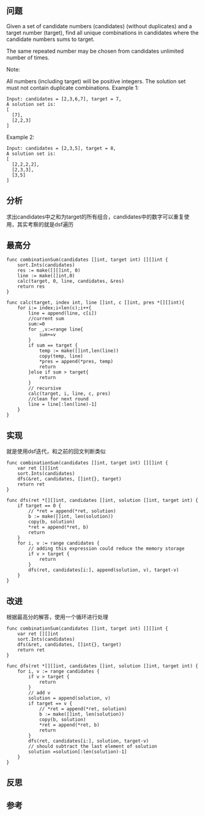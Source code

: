 ## 问题
Given a set of candidate numbers (candidates) (without duplicates) and a target number (target), find all unique combinations in candidates where the candidate numbers sums to target.

The same repeated number may be chosen from candidates unlimited number of times.

Note:

All numbers (including target) will be positive integers.
The solution set must not contain duplicate combinations.
Example 1:
```
Input: candidates = [2,3,6,7], target = 7,
A solution set is:
[
  [7],
  [2,2,3]
]
```

Example 2:
```
Input: candidates = [2,3,5], target = 8,
A solution set is:
[
  [2,2,2,2],
  [2,3,3],
  [3,5]
]
```

## 分析
求出candidates中之和为target的所有组合，candidates中的数字可以重复使用，其实考察的就是dsf遍历

## 最高分
```golang
func combinationSum(candidates []int, target int) [][]int {
    sort.Ints(candidates)
    res := make([][]int, 0)
    line := make([]int,0)
    calc(target, 0, line, candidates, &res)
    return res
}

func calc(target, index int, line []int, c []int, pres *[][]int){
    for i:= index;i<len(c);i++{
        line = append(line, c[i])
        //current sum
        sum:=0
        for _,v:=range line{
            sum+=v
        }
        if sum == target {
            temp := make([]int,len(line))
            copy(temp, line)
            *pres = append(*pres, temp)
            return
        }else if sum > target{
            return
        }
        // recursive
        calc(target, i, line, c, pres)
        //clean for next round
        line = line[:len(line)-1]
    }
}
```


## 实现
就是使用dsf迭代，和之前的回文判断类似
```golang
func combinationSum(candidates []int, target int) [][]int {
    var ret [][]int
    sort.Ints(candidates)
    dfs(&ret, candidates, []int{}, target)
    return ret
}

func dfs(ret *[][]int, candidates []int, solution []int, target int) {
    if target == 0 {
        // *ret = append(*ret, solution)
        b := make([]int, len(solution))
        copy(b, solution)
        *ret = append(*ret, b)
        return
    }
    for i, v := range candidates {
        // adding this expression could reduce the memory storage
        if v > target {
            return
        }
        dfs(ret, candidates[i:], append(solution, v), target-v)
    }
}
```

## 改进
根据最高分的解答，使用一个循环进行处理
```golang
func combinationSum(candidates []int, target int) [][]int {
    var ret [][]int
    sort.Ints(candidates)
    dfs(&ret, candidates, []int{}, target)
    return ret
}

func dfs(ret *[][]int, candidates []int, solution []int, target int) {
    for i, v := range candidates {
        if v > target {
            return
        }
        // add v
        solution = append(solution, v)
        if target == v {
            // *ret = append(*ret, solution)
            b := make([]int, len(solution))
            copy(b, solution)
            *ret = append(*ret, b)
            return
        }
        dfs(ret, candidates[i:], solution, target-v)
        // should subtract the last element of solution
        solution =solution[:len(solution)-1]
    }
}
```

## 反思

## 参考
